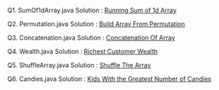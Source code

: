 Q1. SumOf1dArray.java Solution : 
[Running Sum of 1d Array](https://leetcode.com/problems/running-sum-of-1d-array/description/)

Q2. Permutation.java Solution : 
[Build Array From Permutation](https://leetcode.com/problems/build-array-from-permutation/description/)

Q3. Concatenation.java Solution : 
[Concatenation Of Array](https://leetcode.com/problems/concatenation-of-array/description/)

Q4. Wealth.java Solution : [Richest Customer Wealth](https://leetcode.com/problems/richest-customer-wealth/description/)

Q5. ShuffleArray.java Solution : [Shuffle The Array](https://leetcode.com/problems/shuffle-the-array/description/)

Q6. Candies.java Solution : 
[Kids With the Greatest Number of Candies](https://leetcode.com/problems/kids-with-the-greatest-number-of-candies/description/)
